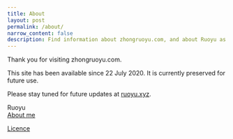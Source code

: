 ```yaml
---
title: About
layout: post
permalink: /about/
narrow_content: false
description: Find information about zhongruoyu.com, and about Ruoyu as well.
---
```


Thank you for visiting zhongruoyu.com.

This site has been available since 22 July 2020. It is currently preserved for future use.

Please stay tuned for future updates at [ruoyu.xyz](https://ruoyu.xyz).

<p class="author">
  Ruoyu <br>
  <a class="forward" href="https://ruoyu.xyz/about/">About me</a>
</p>

<a class="forward" href="/licence/">Licence</a>
